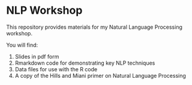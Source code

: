 # NLP Workshop

This repository provides materials for my Natural Language Processing workshop.  

You will find:

  1. Slides in pdf form
  2. Rmarkdown code for demonstrating key NLP techniques
  3. Data files for use with the R code
  4. A copy of the Hills and Miani primer on Natural Language Processing
